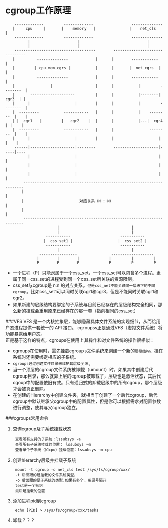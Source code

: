 cgroup工作原理
=============

		-------------         -------------                 --------------
	   |     cpu     |       |    memory   |               |    net_cls   |
	    -------------         -------------                 --------------
	          |                     |                              |       
	          |                     |                              |      
	    ------------------------------------        -------------------------------
	   |          --------------            |      |        ------------           |
	   |         | cpu_mem_cgrs |           |      |       |  net_cgrs  |          |
	   |          --------------            |      |        ------------           |
	   |                |                   |      |           |         --------  |
	   |       --------------------         |      |           |--------|  cgr3  | |
	   |      |                    |        |      |           |         --------  |
	   |  ---------           -----------   |      |           |    --------  |    |
	   | |  cgr1   |         |   cgr2    |  |      |           |---|  cgr4  | |    |
	   |  ---------           -----------   |      |                --------  |    |
	   |      |                    |        |      |                    |     |    |      
	    ------|--------------------|--------        --------------------|-----|----
	          |                    |                                    |     |
	          |                    |                                    |     |
	          |                    |                                    |     |
	        ----------------------------------------------------------------------
	       |                                                                      |
	       |                         对应关系（N : N）                              |
	       |                                                                      |
	        ----------------------------------------------------------------------
	                       |                                |
	                       |                                |
	                  -----------                      -----------
	                 |  css_set1 |                    |  css_set2 |
	                  -----------                      -----------
	                       |                                |
	               -----------------               -------------------
	              |        |        |             |         |         |
	              P        P        P             P         P         P
	              
* 一个进程（P）只能隶属于一个css_set，一个css_set可以包含多个进程。隶属于同一css_set的进程受到同一个css_set所关联的资源限制。
* css_set与cgroup是 n:n 的对应关系。`但是css_net不能关联同一层级下的不同cgroup`。比如css_set1可以同时关联cgr1和cgr3，但是不能同时关联cgr1和cgr2。
* 如果新建的层级结构要绑定的子系统与目前已经存在的层级结构完全相同，那么新的挂载会重用原来已经存在的那一套（指向相同的css_set）

###VFS
VFS 是一个内核抽象层，能够隐藏具体文件系统的实现细节，从而给用户态进程提供一套统一的 API 接口。
cgroupss正是通过VFS（虚拟文件系统）将功能暴露给用户态。        
正是基于这样的特点，cgroups在使用上其操作和对文件系统的操作很相似：

* cgroups在使用时，需先挂载cgroups文件系统来创建一个新的`层级结构`。挂在系统时还需要绑定相应的子系统。
* `cgroups通过创建文件目录来维护其层级关系`。
* 当一个顶层的cgroup文件系统被卸载（umount）时，如果其中创建后代cgroup目录，那么就算上层的cgroup被卸载了，层级也是激活状态，其后代cgoup中的配置依旧有效。只有递归式的卸载层级中的所有cgoup，那个层级才会被真正删除。
* 在创建的Hierarchy中创建文件夹，就相当于创建了一个后代cgroup，后代cgroup中默认继承父cgroup中的配置属性，但是你可以根据需求对配置参数进行调整，使其与父cgroup独立。

###cgroups常用命令
1. 查询cgroup及子系统挂载状态

		查看所有支持的子系统：lssubsys -a
		查看所有子系统挂载的位置： lssubsys –m
		查看单个子系统（如cpu）挂载位置：lssubsys –m cpu 
		
2. 创建hierarchy层级并挂载子系统

		mount -t cgroup -o net_cls test /sys/fs/cgroup/xxx/
		-t 后面跟的是挂载的文件系统类型，
		-o 后面跟的是子系统的类型,如果有多个，用逗号隔开
		test是一个标识
		最后是挂载的位置
3. 添加进程pid到cgroup

		echo [PID] > /sys/fs/cgroup/xxx/tasks		
4. 卸载？？？

		



		